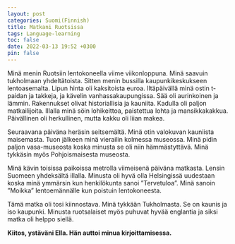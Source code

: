 ```yaml
---
layout: post
categories: Suomi(Finnish)
title: Matkani Ruotsissa 
tags: Language-learning
toc: false
date: 2022-03-13 19:52 +0300
pin: false
---
```

  
Minä menin Ruotsiin lentokoneella viime viikonloppuna. Minä saavuin tukholmaan yhdeltätoista. Sitten menin bussilla kaupunkikeskukseen lentoasemalta. Lipun hinta oli kaksitoista euroa. Iltäpäivällä minä ostin t-paidan ja takkeja, ja kävelin vanhassakaupungissa. Sää oli aurinkoinen ja lämmin. Rakennukset olivat historiallisia ja kauniita. Kadulla oli paljon matkailijoita. Illalla minä söin lohikeittoa, paistettua lohta ja mansikkakakkua. Päivällinen oli herkullinen, mutta kakku oli liian makea.  
  
Seuraavana päiväna heräsin seitsemältä. Minä otin valokuvan kauniista maisemasta. Tuon jälkeen minä vierailin kolmessa museossa. Minä pidin paljon vasa-museosta koska minusta se oli niin hämmästyttävä. Minä tykkäsin myös Pohjoismaisesta museosta.  
  
Minä kävin toisissa paikoissa metrolla viimeisenä päiväna	 matkasta. Lensin Suomeen yhdeksältä illalla. Minusta oli hyvä olla Helsingissä uudestaan koska minä ymmärsin kun henkilökunta sanoi ”Tervetuloa”. Minä sanoin ”Moikka” lentoemännälle kun poistuin lentokoneesta.  
  
Tämä matka oli tosi kiinnostava. Minä tykkään Tukholmasta. Se on kaunis ja iso kaupunki. Minusta ruotsalaiset myös puhuvat hyvää englantia ja siksi matka oli helppo siellä.  
  
**Kiitos, ystäväni Ella. Hän auttoi minua kirjoittamisessa.**
